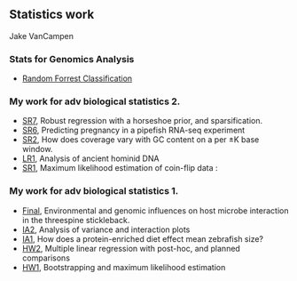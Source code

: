 ## Statistics work

Jake VanCampen

### Stats for Genomics Analysis

* [Random Forrest Classification](https://jakevc.github.io/stats/hws/Meta2.html)

### My work for adv biological statistics 2.

* [SR7](https://jakevc.github.io/stats/hws/SR7.html), Robust regression with a horseshoe prior, and sparsification.
* [SR6](https://jakevc.github.io/stats/hws/SR_w6.html), Predicting pregnancy in a pipefish RNA-seq experiment
* [SR2](https://jakevc.github.io/stats/hws/SR2.html), How does coverage vary with GC content on a per ±K base window.
* [LR1](https://jakevc.github.io/stats/hws/LR1.html), Analysis of ancient hominid DNA
* [SR1](https://jakevc.github.io/stats/hws/SR1.html), Maximum likelihood estimation of coin-flip data
:
### My work for adv biological statistics 1.

* [Final](https://jakevc.github.io/stats/hws/Final.html), Environmental and genomic influences on host microbe interaction in the threespine stickleback.
* [IA2](https://jakevc.github.io/stats/hws/IA2.html), Analysis of variance and interaction plots
* [IA1](https://jakevc.github.io/stats/hws/IA1.html), How does a protein-enriched diet effect mean zebrafish size?
* [HW2](https://jakevc.github.io/stats/hws/hw2.html), Multiple linear regression with post-hoc, and planned comparisons
* [HW1](https://jakevc.github.io/stats/hws/HW1.html), Bootstrapping and maximum likelihood estimation


